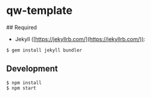 # qw-template

## Required

- Jekyll ([https://jekyllrb.com/](https://jekyllrb.com/)):

```
$ gem install jekyll bundler
```

## Development

```
$ npm install
$ npm start
```
